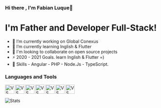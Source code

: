 ### Hi there , I'm Fabian Luque👋

# I'm Father and Developer Full-Stack!

- 🔭 I’m currently working on Global Conexus
- 🌱 I’m currently learning Inglish & Flutter
- 👯 I'm looking to collaborate on open source projects
- ⚡ 2020 - 2021 Goals. learn Inglish & Flutter =)
- 👾 Skills - Angular - PHP - Node.Js - TypeScript.

### Languages and Tools

<img src="https://cdn.iconscout.com/icon/free/png-256/visual-studio-569577.png" alt="VS" width="30" height="30" align="left" /> 
<img src="https://miro.medium.com/max/256/1*3H6_a9Srb655m3NiqlbbKQ.png" alt="VS" width="30" height="30" align="left"/> 
<img src="https://cdn.iconscout.com/icon/free/png-256/node-js-3-1174937.png" alt="VS" width="30" height="30" align="left" /> 
<img src="https://www.tkssharma.com/static/1bbde74a918ac99b9e7319e041cb62b5/1e586/js.png" alt="VS" width="30" height="30" align="left"/> 
<img src="https://cdn.iconscout.com/icon/free/png-256/php-2038871-1720084.png" alt="VS" width="30" height="30" align="left"/> 
<img src="https://d1q6f0aelx0por.cloudfront.net/product-logos/644d2f15-c5db-4731-a353-ace6235841fa-registry.png" alt="VS" width="30" height="30" align="left"/> 
<img src="https://es.ourcodeworld.com/recursos-publicos/galeria/categorielogo-5c96c3a2d37d6.png" alt="VS" width="30" height="30" /> 

<img 
  align="left"
  alt="Stats"
  src="https://github-readme-stats.vercel.app/api?username=Fabian-Luque&&Show_icons=true&hide_border=true"
/>
